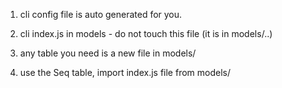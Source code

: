 1. cli config file is auto generated for you.

2. cli index.js in models - do not touch this file (it is in models/..)

3. any table you need is a new file in models/

4. use the Seq table, import index.js file from models/